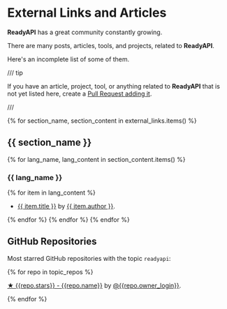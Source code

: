 # External Links and Articles

**ReadyAPI** has a great community constantly growing.

There are many posts, articles, tools, and projects, related to **ReadyAPI**.

Here's an incomplete list of some of them.

/// tip

If you have an article, project, tool, or anything related to **ReadyAPI** that is not yet listed here, create a <a href="https://github.com/readyapi/readyapi/edit/master/docs/en/data/external_links.yml" class="external-link" target="_blank">Pull Request adding it</a>.

///

{% for section_name, section_content in external_links.items() %}

## {{ section_name }}

{% for lang_name, lang_content in section_content.items() %}

### {{ lang_name }}

{% for item in lang_content %}

* <a href="{{ item.link }}" class="external-link" target="_blank">{{ item.title }}</a> by <a href="{{ item.author_link }}" class="external-link" target="_blank">{{ item.author }}</a>.

{% endfor %}
{% endfor %}
{% endfor %}

## GitHub Repositories

Most starred GitHub repositories with the topic `readyapi`:

{% for repo in topic_repos %}

<a href={{repo.html_url}} target="_blank">★ {{repo.stars}} - {{repo.name}}</a> by <a href={{repo.owner_html_url}} target="_blank">@{{repo.owner_login}}</a>.

{% endfor %}
